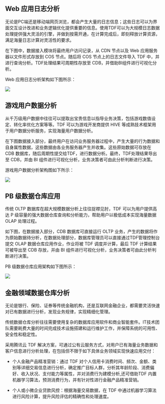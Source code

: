 ## Web 应用日志分析

无论是PC端还是移动端网页浏览，都会产生大量的日志信息；这些日志可以为界面交互设计改进和业务逻辑优化提供重要的信息。使用TDF可以为大规模日志数据处理提供强大灵活的引擎，并做到按需开通，在计算完成后，即刻释放计算资源，满足海量日志计算对灵活性的要求。

在下图中，数据接入模块将最终用户访问记录，从 CDN 节点以及 Web 应用服务器以文件形式存放到 COS 节点。随后将 COS 节点上的日志文件导入 TDF 中，并进行查询分析。TDF处理结果可周期性存放至 CDB，并借助BI组件进行可视化分析。

Web 应用日志分析架构如下图所示：

![](//mc.qcloudimg.com/static/img/a328d89883694dff753c188d5876ed22/image.png)

## 游戏用户数据分析

从千万级用户数据中往往可以提取出宝贵信息以指导业务决策，包括游戏数值设定、转化率优化方案等等。TDF 可以为游戏开发商提供 HIVE 等成熟技术框架用于用户数据分析服务，实现海量用户数据分析。

在下图数据接入部分，最终用户在访问业务服务器过程中，产生大量的行为数据和自身属性数据，这些数据由各业务服务器产生并收集。这些原始数据可存放在 CDB 数据库，随后周期性提交给TDF，进行数据分析。最终，TDF处理结果导出至 CDB，并由 BI 组件进行可视化分析，业务决策者可由此分析判断进行决策。

游戏用户数据分析架构图如下所示：

![](//mc.qcloudimg.com/static/img/758205a5570f7121fb143757bca72d78/image.png)

## PB 级数据仓库应用

传统 OLTP 数据库在超大规模数据分析上往往捉襟见肘，TDF 可以为用户提供高达 P 级容量的强大数据仓库查询和分析能力，帮助用户以极低成本实现海量数据 OLAP 处理过程。

如下图，在数据接入部分，CDB 数据库可直接运行 OLTP 业务，产生的数据将作为原始数据待分析，在数据处理部分，数据库管理员可以直接通过TDF管理控制台提交 OLAP 数据仓库应用作业，作业将被 TDF 调度并计算，最后 TDF 计算结果可被导出至 CDB 存放，并由 BI 组件进行可视化分析，业务决策者可由此分析判断进行决策。

PB 级数据仓库应用架构如下图所示：

![](//mc.qcloudimg.com/static/img/e3623cd61294ea943e3fda280ab8b5c7/image.png)

## 金融领域数据仓库分析

无论是银行、保险、证券等传统金融机构，还是互联网金融企业，都需要灵活快速对已有数据进行分析，发现业务规律，实现精细化管理。

传统数据仓库分析往往需要使用复杂的数据库应用软件和商业智能套件。IT技术团队需要耗费大量的时间完成技术设施搭建和运行维护工作，并保障系统的可用性、安全性和稳定性。

采用腾讯云 TDF 解决方案，可通过公有云服务方式，对用户已有海量业务数据和客户信息进行分析处理，在包括但不限于如下具体业务领域实现快速应用交付：

- 个人金融产品精准营销：通过 TDF 对个人信用卡消费时间、频次、金额、类别等详细交易信息进行分析，确定推广目标人群，分析其年龄阶段、消费偏好、收入状况、支付能力等属性，并对消费行为建模分析,还可借助TDF 内置机器学习算法，预测消费行为，并有针对性进行金融产品精准营销。

- 个人或小微企业贷款风控：根据海量交易数据，在 TDF 中通过机器学习算法进行风险计算，提升风险评估的精确性和处理速度。